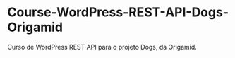 # Course-WordPress-REST-API-Dogs-Origamid
Curso de WordPress REST API para o projeto Dogs, da Origamid.
